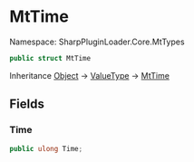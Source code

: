 # MtTime

Namespace: SharpPluginLoader.Core.MtTypes

```csharp
public struct MtTime
```

Inheritance [Object](https://docs.microsoft.com/en-us/dotnet/api/System.Object) → [ValueType](https://docs.microsoft.com/en-us/dotnet/api/System.ValueType) → [MtTime](./SharpPluginLoader.Core.MtTypes.MtTime.md)

## Fields

### **Time**

```csharp
public ulong Time;
```
